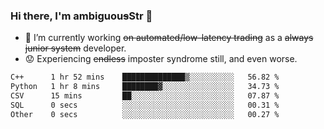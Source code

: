 ### Hi there, I'm ambiguou~~s~~Str 👋

<!--
**ambiguoustexture/ambiguoustexture** is a ✨ _special_ ✨ repository because its `README.md` (this file) appears on your GitHub profile.

Here are some ideas to get you started:
-->
- 🔭 I’m currently working ~~on automated/low-latency trading~~ as a ~~always junior system~~ developer.
- :worried: Experiencing ~~endless~~ imposter syndrome still, and even worse.

<!--START_SECTION:waka-->

```txt
C++      1 hr 52 mins    ██████████████▒░░░░░░░░░░   56.82 %
Python   1 hr 8 mins     ████████▓░░░░░░░░░░░░░░░░   34.73 %
CSV      15 mins         ██░░░░░░░░░░░░░░░░░░░░░░░   07.87 %
SQL      0 secs          ░░░░░░░░░░░░░░░░░░░░░░░░░   00.31 %
Other    0 secs          ░░░░░░░░░░░░░░░░░░░░░░░░░   00.27 %
```

<!--END_SECTION:waka-->
